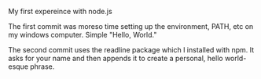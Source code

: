 My first expereince with node.js

The first commit was moreso time setting up the environment, PATH, etc on my windows computer. Simple "Hello, World."

The second commit uses the readline package which I installed with npm. It asks for your name and then appends it to create a personal, hello world-esque phrase.
